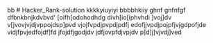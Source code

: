 bb # Hacker_Rank-solution
kkkkyiuyiyi
bbbbhkiiy
ghnf
gnfnfgf
dfbnkbnjkdvbvd'
[oifh[odohodhdg
divh[io[iphvhdi
]voj]dv
v[jvovjvjdjvppojdsp]pvd
vjojfvpdjpvpdjpdfj
edofjjvpdjpojpfjvjgdpofjde
vidjfpvjedfojdf]fd
jfojdfjgodjdv
jdfjovpfdjvpjdv
p]d]j]vjvdj]ved
